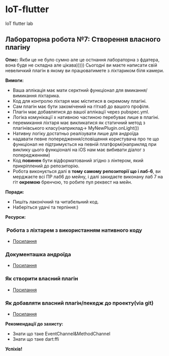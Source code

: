 # IoT-flutter
IoT flutter lab
## Лабораторна робота №7: Cтворення власного плагіну

**Опис:**
Якби це не було сумно але це остнання лабораторна з фдатера, вона буде не складна але цікава))))) Сьогодні ви маєте написати свій невеличкий плагін в якому ви працюватимете з ліхтариком біля камери. 


**Вимоги:**
* Ваша аплікація має мати серктний функціонал для вмикання/вимикання ліхтарика.
* Код для контролю ліхтаря має міститися в окремому плагіні.
* Сам плагін має бути закомічений на гітхаб до вашого профіля.
* Плагін має добавлятися до вашої аплікації через pubspec.yml.
* Логіка комунікації х нативною частиною перебуває лише в плагіні.
* перемикання ліхтаря має викликатися як статичний метод з плагінівського класу(наприклад-> MyNewPlugin.onLight())
* Нативну логіку достатньо реалізувати лише для андроїда
* надавати певне попередження/сповіщення користувача про те що функціонал не підтримується на певній платформі(наприкляд при виклику цього функціоналі на iOS нам має вибивати діалог з попередженням)
* Код **повинен** бути відформатований згідно з лінтером, який прикріплений до репозиторію.
* Робота виконується далі в **тому самому репозиторії що і лаб-6**, ви мерджаєте всі ПР лаб6 до мейну, і далі закидаєте виконану лаб 7 на гіт **окремою** бренчою, то робите пул реквест на мейн.


**Поради:**
* Пишіть лаконічний та читабельний код.
* Наберіться удачі та терпіння:)


**Ресурси:**
###  Робота з ліхтарем з використанням нативного коду
* [Посилання](https://www.youtube.com/watch?v=Btt8jr_zc_Y&ab_channel=TechnicalCoding)
### Документашка андроїда
* [Посилання](https://developer.android.com/reference/android/hardware/camera2/CameraManager.TorchCallback)
### Як створити власний плагін
* [Посилання](https://medium.com/litslink/flutter-the-way-to-make-a-plugin-277204660906)
### Як добавляти власний плагін/пекедж до проекту(via git)
* [Посилання](https://stackoverflow.com/questions/56442388/how-to-add-flutter-plugin-via-git-to-another-flutter-project)

**Рекомендації до захисту:**

* Знати що таке EventChannel&MethodChannel
* Знати що таке dart:ffi
  
**Успіхів!**
